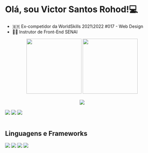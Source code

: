 ## <h1>Olá, sou Victor Santos Rohod!💻</h1>
<ul>
  <li>🇧🇷 Ex-competidor da WorldSkills 2021\2022 #017 - Web Design </li>
  <li>👨‍🏫 Instrutor de Front-End SENAI</li>
</ul>

<div align="center">
 <img height="180em" src="https://github-readme-stats.vercel.app/api?username=VSRohod&show_icons=true&theme=radical"/>
 <img height="180em" src="https://github-readme-stats.vercel.app/api/top-langs/?username=VSRohod&layout=compact&theme=radical"/>
</div>
<br>
<div align="center">
<img src="https://media.tenor.com/gTg8ZSZMR6YAAAAC/scaler-create-impact.gif">
</div>

<br>
<div>
  <a href="#" target="_blank"><img src="https://img.shields.io/badge/Instagram-E4405F?style=for-the-badge&logo=instagram&logoColor=white"/></a>
  <a href="#" target="_blank"><img src="https://img.shields.io/badge/LinkedIn-0077B5?style=for-the-badge&logo=linkedin&logoColor=white"/></a>
  <a href="#" target="_blank"><img src="https://img.shields.io/badge/Gmail-D14836?style=for-the-badge&logo=gmail&logoColor=white"/></a>
</div>
  <br>
<div>
  <h2>Linguagens e Frameworks</h2>
  <img src=https://progress-bar.dev/90?title=HTML />
  <img src=https://progress-bar.dev/90?title=CSS />
  <img src=https://progress-bar.dev/60?title=JAVASCRIPT />
  <img src=https://progress-bar.dev/60?title=BOOTSTRAP  />
</div>
